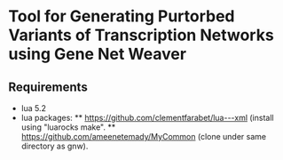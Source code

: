 # Tool for Generating Purtorbed Variants of Transcription Networks using Gene Net Weaver

## Requirements
* lua 5.2
* lua packages:
** https://github.com/clementfarabet/lua---xml (install using "luarocks make".
** https://github.com/ameenetemady/MyCommon (clone under same directory as gnw).
